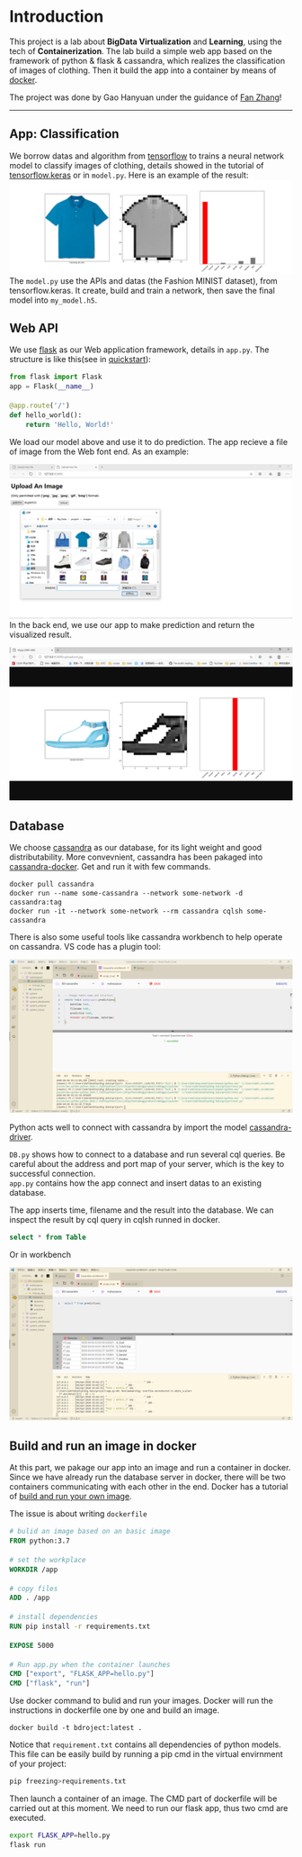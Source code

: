 # Introduction

This project is a lab about **BigData Virtualization** and **Learning**, using the tech of **Containerization**. The lab build a simple web app based on the framework of python & flask & cassandra, which realizes the classification of images of clothing. Then it build the app into a container by means of [docker](https://www.docker.com/).  
  
The project was done by Gao Hanyuan under the guidance of [Fan Zhang](http://www.mit.edu/~f_zhang/)!

---

## App: Classification
We borrow datas and algorithm from [tensorflow](https://tensorflow.google.cn/) to trains a neural network model to classify images of clothing, details showed in the tutorial of [tensorflow.keras](https://tensorflow.google.cn/tutorials/keras/classification) or in `model.py`. Here is an example of the result:
![example](./images/example.jpg)
The `model.py` use the APIs and datas (the Fashion MINIST dataset), from tensorflow.keras. It create, build and train a network, then save the final model into `my_model.h5`.

## Web API
We use [flask](https://flask.palletsprojects.com/en/1.1.x/) as our Web application framework, details in `app.py`. The structure is like this(see in [quickstart](https://flask.palletsprojects.com/en/1.1.x/quickstart/)):  
```python
from flask import Flask
app = Flask(__name__)

@app.route('/')
def hello_world():
    return 'Hello, World!'
```
We load our model above and use it to do prediction. The app recieve a file of image from the Web font end. As an example:  
  
![upload](./images/upload.png)
In the back end, we use our app to make prediction and return the visualized result.
  
![result](./images/result1.png)

## Database
We choose [cassandra](https://cassandra.apache.org/) as our database, for its light weight and good distributability. More convevnient, cassandra has been pakaged into [cassandra-docker](https://hub.docker.com/_/cassandra/). Get and run it with few commands.

```
docker pull cassandra
docker run --name some-cassandra --network some-network -d cassandra:tag
docker run -it --network some-network --rm cassandra cqlsh some-cassandra
```
There is also some useful tools like cassandra workbench to help operate on cassandra. VS code has a plugin tool:  
  
![creattable](./images/create_table.png)

Python acts well to connect with cassandra by import the model [cassandra-driver](https://docs.datastax.com/en/developer/python-driver/3.22/).  
  
 `DB.py` shows how to connect to a database and run several cql queries. Be careful about the address and port map of your server, which is the key to successful connection.  
 `app.py` contains how the app connect and insert datas to an existing database.

 The app inserts time, filename and the result into the database. We can inspect the result by cql query in cqlsh runned in docker.
 ```SQL
 select * from Table
 ```
Or in workbench  
  
![cqlselect](./images/cqlselect.png)

## Build and run an image in docker
At this part, we pakage our app into an image and run a container in docker. Since we have already run the database server in docker, there will be two containers communicating with each other in the end. Docker has a tutorial of [build and run your own image](https://docs.docker.com/get-started/part2/).  
  
The issue is about writing `dockerfile`
```dockerfile
# bulid an image based on an basic image
FROM python:3.7
  
# set the workplace
WORKDIR /app
  
# copy files
ADD . /app
  
# install dependencies
RUN pip install -r requirements.txt

EXPOSE 5000

# Run app.py when the container launches
CMD ["export", "FLASK_APP=hello.py"]
CMD ["flask", "run"]
```
Use docker command to bulid and run your images. Docker will run the instructions in dockerfile one by one and build an image. 
```
docker build -t bdroject:latest .
```
Notice that `requirement.txt` contains all dependencies of python models. This file can be easily build by running a pip cmd
in the virtual envirnment of your project:
```sh
pip freezing>requirements.txt
```
Then launch a container of an image. The CMD part of dockerfile will be carried out at this moment. We need to run our flask app, thus two cmd are executed.
```sh
export FLASK_APP=hello.py
flask run
```
